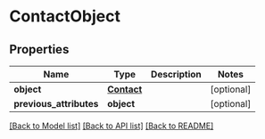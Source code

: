 # ContactObject

## Properties
Name | Type | Description | Notes
------------ | ------------- | ------------- | -------------
**object** | [**Contact**](Contact.md) |  | [optional] 
**previous_attributes** | **object** |  | [optional] 

[[Back to Model list]](README.md#documentation-for-models) [[Back to API list]](README.md#documentation-for-api-endpoints) [[Back to README]](README.md)


